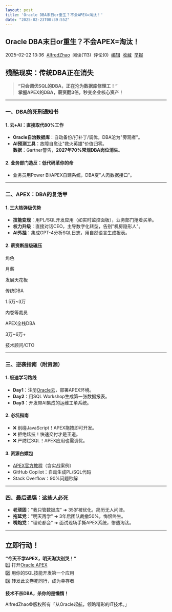 ```yaml
---
layout: post
title: 'Oracle DBA末日or重生？不会APEX=淘汰！'
date: "2025-02-23T00:39:55Z"
---
```

Oracle DBA末日or重生？不会APEX=淘汰！
---------------------------

2025-02-22 13:36  [AlfredZhao](https://www.cnblogs.com/jyzhao)  阅读(113)  评论(0)  [编辑](https://i.cnblogs.com/EditPosts.aspx?postid=18730812)  [收藏](javascript:void\(0\))  [举报](javascript:void\(0\))

**残酷现实：传统DBA正在消失**
------------------

> **“只会调优SQL的DBA，正在沦为数据库修理工！”**  
> **掌握APEX的DBA，薪资翻3倍，秒变企业核心资产！**

* * *

### **一、DBA的死刑通知书**

#### **1\. 云+AI：直接取代80%工作**

*   **Oracle自治数据库**：自动备份/打补丁/调优，DBA沦为"旁观者"。
*   **AI预测工具**：故障自愈让"救火英雄"价值归零。  
    **数据**：Gartner警告，**2027年70%常规DBA岗位消失**。

#### **2\. 业务部门造反：低代码革你的命**

*   业务员用Power BI/APEX自建系统，DBA变"人肉数据接口"。

* * *

### **二、APEX：DBA的复活甲**

#### **1\. 三大核弹级优势**

*   **技能变现**：用PL/SQL开发应用（如实时监控面板），业务部门抢着买单。
*   **权力升级**：直接对话CEO，主导数字化转型，告别"机房隐形人"。
*   **AI外挂**：集成GPT-4分析SQL日志，用自然语言生成报表。

#### **2\. 薪资断层级碾压**

角色

月薪

发展天花板

传统DBA

1.5万~3万

内卷等裁员

APEX全栈DBA

3万~6万+

技术顾问/CTO

* * *

### **三、逆袭指南（附资源）**

#### **1\. 极速学习路线**

*   **Day1**：注册[Oracle云](https://cloud.oracle.com)，部署APEX环境。
*   **Day2**：用SQL Workshop生成第一张数据报表。
*   **Day3**：开发带AI集成的运维工单系统。

#### **2\. 必坑指南**

*   ❌ 别碰JavaScript！APEX拖拽即可开发。
*   ❌ 拒绝炫技！快速交付才是王道。
*   ❌ 严防烂SQL！APEX应用也需调优。

#### **3\. 资源白嫖包**

*   [APEX官方教程](https://apex.oracle.com)（含实战案例）
*   GitHub Copilot：自动生成PL/SQL代码
*   Stack Overflow：90%问题秒解

* * *

### **四、最后通牒：这些人必死**

*   **老顽固**："我只管数据库" ➜ 35岁被优化，简历无人问津。
*   **拖延党**："明天再学" ➜ 3年后团队裁撤50%，悔恨终生。
*   **嘴炮党**："理论都会" ➜ 面试现场手撕APEX系统，惨遭淘汰。

* * *

**立即行动！**
---------

**“今天不学APEX，明天淘汰别哭！”**  
1️⃣ 打开[Oracle APEX](https://apex.oracle.com)  
2️⃣ 用你的SQL技能开发第一个应用  
3️⃣ 转发此文卷死同行，成为幸存者

**技术不杀DBA，杀你的是懒惰！**

AlfredZhao©版权所有「从Oracle起航，领略精彩的IT技术。」